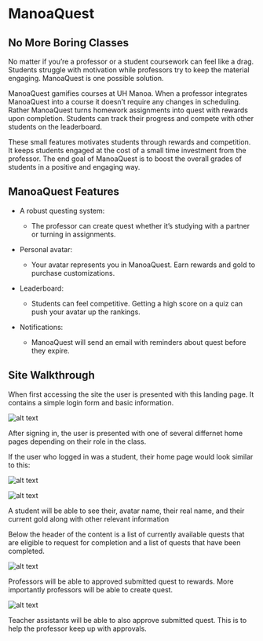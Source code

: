# ManoaQuest

## No More Boring Classes

No matter if you’re a professor or a student coursework can feel like a drag. Students struggle with motivation while professors try to keep the material engaging. ManoaQuest is one possible solution.

ManoaQuest gamifies courses at UH Manoa. When a professor integrates ManoaQuest into a course it doesn’t require any changes in scheduling. Rather ManoaQuest turns homework assignments into quest with rewards upon completion. Students can track their progress and compete with other students on the leaderboard.

These small features motivates students through rewards and competition. It keeps students engaged at the cost of a small time investment from the professor. The end goal of ManoaQuest is to boost the overall grades of students in a positive and engaging way.

## ManoaQuest Features
- A robust questing system:
  - The professor can create quest whether it’s studying with a partner or turning in assignments.

- Personal avatar:
  - Your avatar represents you in ManoaQuest. Earn rewards and gold to purchase customizations.
- Leaderboard:
  - Students can feel competitive. Getting a high score on a quiz can push your avatar up the rankings.
- Notifications:
  - ManoaQuest will send an email with reminders about quest before they expire.

## Site Walkthrough
When first accessing the site the user is presented with this landing page. It contains a simple login form and basic information.

![alt text](https://manoaquest.github.io/screenshots/landing-page.PNG "Landing Page")

After signing in, the user is presented with one of several differnet home pages depending on their role in the class.

If the user who logged in was a student, their home page would look similar to this:

![alt text](https://manoaquest.github.io/screenshots/student-home-page_1.PNG "Sign-In Page") 

![alt text](https://manoaquest.github.io/screenshots/student-home-page_2.PNG "Sign-In Page 2")

A student will be able to see their, avatar name, their real name, and their current gold along with other relevant information

Below the header of the content is a list of currently available quests that are eligible to request for completion and a list of quests that have been completed.

![alt text](https://manoaquest.github.io/screenshots/professor-screenshot.png "Submitted Quest Approval Page 1")

Professors will be able to approved submitted quest to rewards. More importantly professors will be able to create quest.

![alt text](https://manoaquest.github.io/screenshots/ta-screenshot.png "Submitted Quest Approval Page 2")

Teacher assistants will be able to also approve submitted quest. This is to help the professor keep up with approvals.
